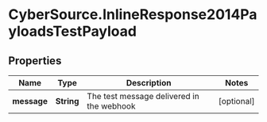 # CyberSource.InlineResponse2014PayloadsTestPayload

## Properties
Name | Type | Description | Notes
------------ | ------------- | ------------- | -------------
**message** | **String** | The test message delivered in the webhook | [optional] 


